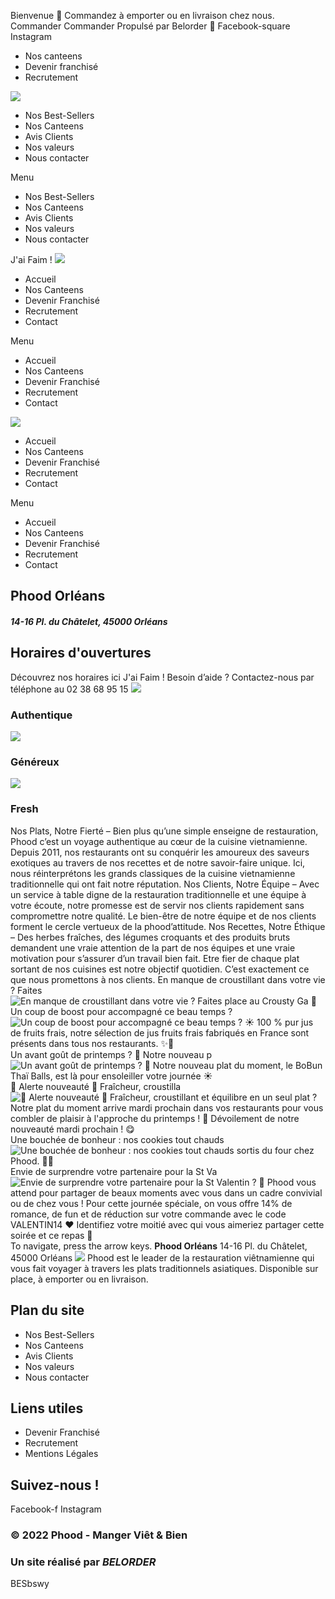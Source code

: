 Bienvenue 👋
Commandez à emporter ou en livraison chez nous.
Commander
Commander
Propulsé par Belorder 🚀 
Facebook-square Instagram
  * Nos canteens
  * Devenir franchisé
  * Recrutement


![](https://phood.fr/wp-content/uploads/2022/01/Group-66-1.svg)
  * Nos Best-Sellers
  * Nos Canteens
  * Avis Clients
  * Nos valeurs
  * Nous contacter


Menu
  * Nos Best-Sellers
  * Nos Canteens
  * Avis Clients
  * Nos valeurs
  * Nous contacter


J'ai Faim !
![](https://phood.fr/wp-content/uploads/2022/01/Group-66-1.svg)
  * Accueil
  * Nos Canteens
  * Devenir Franchisé
  * Recrutement
  * Contact


Menu
  * Accueil
  * Nos Canteens
  * Devenir Franchisé
  * Recrutement
  * Contact


![](https://phood.fr/wp-content/uploads/2022/01/Group-66-1.svg)
  * Accueil
  * Nos Canteens
  * Devenir Franchisé
  * Recrutement
  * Contact


Menu
  * Accueil
  * Nos Canteens
  * Devenir Franchisé
  * Recrutement
  * Contact


##  Phood Orléans 
#####  14-16 Pl. du Châtelet, 45000 Orléans 
##  Horaires d'ouvertures 
Découvrez nos horaires ici
J'ai Faim !
Besoin d’aide ? Contactez-nous par téléphone au 02 38 68 95 15
![](https://phood.fr/wp-content/uploads/2022/03/fraicheur-1-1.svg)
### Authentique
![](https://phood.fr/wp-content/uploads/2022/03/bienveillance-1.svg)
### Généreux
![](https://phood.fr/wp-content/uploads/2022/03/naturalité-1.svg)
### Fresh
Nos Plats, Notre Fierté – Bien plus qu’une simple enseigne de restauration, Phood c’est un voyage authentique au cœur de la cuisine vietnamienne. Depuis 2011, nos restaurants ont su conquérir les amoureux des saveurs exotiques au travers de nos recettes et de notre savoir-faire unique. Ici, nous réinterprétons les grands classiques de la cuisine vietnamienne traditionnelle qui ont fait notre réputation.
Nos Clients, Notre Équipe – Avec un service à table digne de la restauration traditionnelle et une équipe à votre écoute, notre promesse est de servir nos clients rapidement sans compromettre notre qualité. Le bien-être de notre équipe et de nos clients forment le cercle vertueux de la phood’attitude.
Nos Recettes, Notre Éthique – Des herbes fraîches, des légumes croquants et des produits bruts demandent une vraie attention de la part de nos équipes et une vraie motivation pour s’assurer d’un travail bien fait. Etre fier de chaque plat sortant de nos cuisines est notre objectif quotidien. C’est exactement ce que nous promettons à nos clients.
En manque de croustillant dans votre vie ? Faites  ![En manque de croustillant dans votre vie ?
Faites place au Crousty Ga 🚨](https://phood.fr/wp-content/uploads/sb-instagram-feed-images/432200634_940305314766496_3227138419889570764_nthumb.jpg)
Un coup de boost pour accompagné ce beau temps ?  ![Un coup de boost pour accompagné ce beau temps ? ☀️
100 % pur jus de fruits frais, notre sélection de jus fruits frais fabriqués en France sont présents dans tous nos restaurants. ✨🥭](https://phood.fr/wp-content/uploads/sb-instagram-feed-images/432117372_940292121434482_7795075265956232123_nthumb.jpg)
Un avant goût de printemps ? 🌷 Notre nouveau p ![Un avant goût de printemps ? 🌷
Notre nouveau plat du moment, le BoBun Thaï Balls, est là pour ensoleiller votre journée ☀️](https://phood.fr/wp-content/uploads/sb-instagram-feed-images/430284877_929932465803781_3235466012775161564_nthumb.jpg)
🚨 Alerte nouveauté 🚨 Fraîcheur, croustilla ![🚨 Alerte nouveauté 🚨
Fraîcheur, croustillant et équilibre en un seul plat ? 
Notre plat du moment arrive mardi prochain dans vos restaurants pour vous combler de plaisir à l'approche du printemps ! 🌈
Dévoilement de notre nouveauté mardi prochain ! 😋](https://phood.fr/wp-content/uploads/sb-instagram-feed-images/429568588_923309193132775_2064449897413335019_nthumb.jpg)
Une bouchée de bonheur : nos cookies tout chauds  ![Une bouchée de bonheur : nos cookies tout chauds sortis du four chez Phood. 🌈🍪](https://phood.fr/wp-content/uploads/sb-instagram-feed-images/427667366_916701927126835_3785924312343973607_nthumb.jpg)
Envie de surprendre votre partenaire pour la St Va ![Envie de surprendre votre partenaire pour la St Valentin ? 💌
Phood vous attend pour partager de beaux moments avec vous dans un cadre convivial ou de chez vous !
Pour cette journée spéciale, on vous offre 14% de romance, de fun et de réduction sur votre commande avec le code VALENTIN14 ❤️
Identifiez votre moitié avec qui vous aimeriez partager cette soirée et ce repas 🍜](https://phood.fr/wp-content/uploads/sb-instagram-feed-images/422707091_912846167512411_752944327192519394_nthumb.jpg)
To navigate, press the arrow keys.
**Phood Orléans**
14-16 Pl. du Châtelet,
45000 Orléans
![](https://phood.fr/wp-content/uploads/2022/02/logo_blanc_tagline-copy.svg)
Phood est le leader de la restauration viêtnamienne qui vous fait voyager à travers les plats traditionnels asiatiques. Disponible sur place, à emporter ou en livraison.
## Plan du site
  * Nos Best-Sellers
  * Nos Canteens
  * Avis Clients
  * Nos valeurs
  * Nous contacter


## Liens utiles
  * Devenir Franchisé
  * Recrutement
  * Mentions Légales


## Suivez-nous !
Facebook-f Instagram
### © 2022 Phood - Manger Viêt & Bien
### Un site réalisé par _BELORDER_
BESbswy
